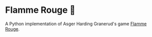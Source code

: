 # Flamme Rouge 🚴

A Python implementation of Asger Harding Granerud's game
[Flamme Rouge](https://recommend.games/#/game/199478).
